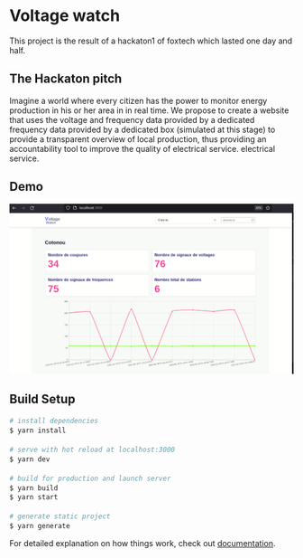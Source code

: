# Voltage watch
This project is the result of a hackaton1 of foxtech which lasted one day and half. 

## The Hackaton pitch
Imagine a world where every citizen has the power to monitor energy production in his or her area in
in real time. We propose to create a website that uses the voltage and frequency data provided by a dedicated
frequency data provided by a dedicated box (simulated at this stage) to provide a transparent overview of local
production, thus providing an accountability tool to improve the quality of electrical service.
electrical service.

## Demo
![](demo.gif)

## Build Setup

```bash
# install dependencies
$ yarn install

# serve with hot reload at localhost:3000
$ yarn dev

# build for production and launch server
$ yarn build
$ yarn start

# generate static project
$ yarn generate
```

For detailed explanation on how things work, check out [documentation](https://nuxtjs.org).
